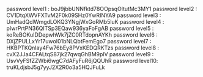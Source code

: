 password level1 : boJ9jbbUNNfktd78OOpsqOltutMc3MY1
password level2 : CV1DtqXWVFXTvM2F0k09SHz0YwRINYA9
password level3 : UmHadQclWmgdLOKQ3YNgjWxGoRMb5luK
password level4 : pIwrPrtPN36QITSp3EQaw936yaFoFgAB
password level5 : koReBOKuIDDepwhWk7jZC0RTdopnAYKh
password level6 : DXjZPULLxYr17uwoI01bNLQbtFemEgo7
password level7 : HKBPTKQnIay4Fw76bEy8PVxKEDQRKTzs
password level8 : cvX2JJa4CFALtqS87jk27qwqGhBM9plV
password level9 : UsvVyFSfZZWbi6wgC7dAFyFuR6jQQUhR
password level10: truKLdjsbJ5g7yyJ2X2R0o3a5HQJFuLk

